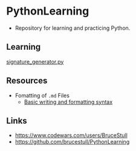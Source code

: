 # PythonLearning

* Repository for learning and practicing Python.

## Learning

[signature_generator.py](signature_generator.py)

## Resources

* Fomatting of `.md` Files
  * [Basic writing and formatting syntax](https://docs.github.com/en/github/writing-on-github/getting-started-with-writing-and-formatting-on-github/basic-writing-and-formatting-syntax)

## Links

* <https://www.codewars.com/users/BruceStull>
* <https://github.com/brucestull/PythonLearning>
